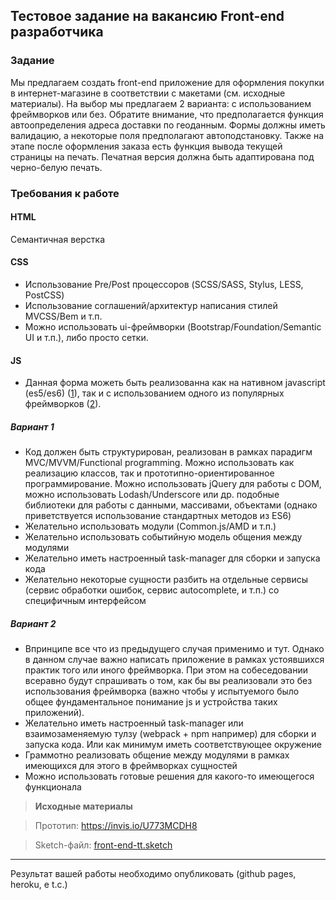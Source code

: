 ## Тестовое задание на вакансию Front-end разработчика

### Задание

Мы предлагаем создать front-end приложение для оформления покупки в интернет-магазине в соответствии с макетами (см. исходные материалы). На выбор мы предлагаем 2 варианта: с использованием фреймворков или без. Обратите внимание, что предполагается функция автоопределения адреса доставки по геоданным. Формы должны иметь валидацию, а некоторые поля предполагают автоподстановку. Также на этапе после оформления заказа есть функция вывода текущей страницы на печать. Печатная версия должна быть адаптирована под черно-белую печать.

### Требования к работе

#### HTML
Семантичная верстка

#### CSS
* Использование Pre/Post процессоров (SCSS/SASS, Stylus, LESS, PostCSS)
* Использование соглашений/архитектур написания стилей MVCSS/Bem и т.п.
* Можно использовать ui-фреймворки (Bootstrap/Foundation/Semantic UI и т.п.), либо просто сетки.

#### JS
* Данная форма можеть быть реализованна как на нативном javascript (es5/es6) ([1](#Вариант-1)), так и с использованием одного из популярных фреймворков ([2](#Вариант-2)).


##### Вариант 1
- Код должен быть структурирован, реализован в рамках парадигм MVC/MVVM/Functional programming. Можно использовать как реализацию классов, так и прототипно-ориентированное программирование. Можно использовать jQuery для работы с DOM, можно использовать Lodash/Underscore или др. подобные библиотеки для работы с данными, массивами, объектами (однако приветствуется использование стандартных методов из ES6)
- Желательно использовать модули (Common.js/AMD и т.п.)
- Желательно использовать событийную модель общения между модулями
- Желательно иметь настроенный task-manager для сборки и запуска кода
- Желательно некоторые сущности разбить на отдельные сервисы (сервис обработки ошибок, сервис autocomplete, и т.п.) со специфичным интерфейсом

##### Вариант 2
- Впринципе все что из предыдущего случая применимо и тут. Однако в данном случае важно написать приложение в рамках устоявшихся практик того или иного фреймворка. При этом на собеседовании всеравно будут спрашивать о том, как бы вы реализовали это без использования фреймворка (важно чтобы у испытуемого было общее фундаментальное понимание js и устройства таких приложений).
- Желательно иметь настроенный task-manager или взаимозаменяемую тулзу (webpack + npm например) для сборки и запуска кода. Или как минимум иметь соответствующее окружение
- Граммотно реализовать общение между модулями в рамках имеющихся для этого в фреймворках сущностей
- Можно использовать готовые решения для какого-то имеющегося функционала

> **Исходные материалы**

> Прототип: https://invis.io/U773MCDH8

> Sketch-файл: [front-end-tt.sketch](front-end-tt.sketch)


***

Результат вашей работы необходимо опубликовать (github pages, heroku, e t.c.)
